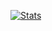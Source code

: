 [![Stats](https://github-readme-stats.vercel.app/api?username=SebastianFlo)](https://github.com/anuraghazra/github-readme-stats)
